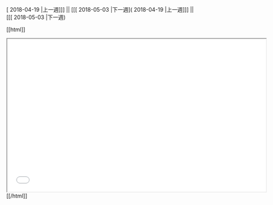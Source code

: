 [ 2018-04-19 |上一週]]] || [[[ 2018-05-03 |下一週]( 2018-04-19 |上一週]]] || [[[ 2018-05-03 |下一週)



[[html]]
<iframe src='<http://pad.hackingthursday.org>  ?showControls=true&showChat=true&showLineNumbers=true&useMonospaceFont=false' width=675 height=400></iframe>
[[/html]]